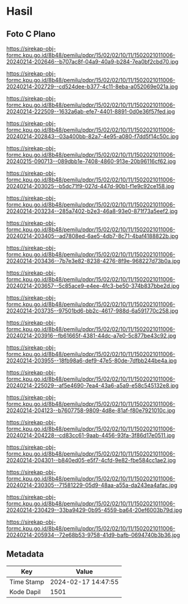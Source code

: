 # Hasil

## Foto C Plano

https://sirekap-obj-formc.kpu.go.id/8b48/pemilu/pdpr/15/02/02/10/11/1502021011006-20240214-202646--b707ac8f-04a9-40a9-b284-7ea0bf2cbd70.jpg

https://sirekap-obj-formc.kpu.go.id/8b48/pemilu/pdpr/15/02/02/10/11/1502021011006-20240214-202729--cd524dee-b377-4c11-8eba-a052069e021a.jpg

https://sirekap-obj-formc.kpu.go.id/8b48/pemilu/pdpr/15/02/02/10/11/1502021011006-20240214-222509--1632a6ab-efe7-4401-8891-0d0e36f57fed.jpg

https://sirekap-obj-formc.kpu.go.id/8b48/pemilu/pdpr/15/02/02/10/11/1502021011006-20240214-202843--03a400bb-82a7-4e95-a080-f7dd5f14c50c.jpg

https://sirekap-obj-formc.kpu.go.id/8b48/pemilu/pdpr/15/02/02/10/11/1502021011006-20240215-090713--089dbb1e-7408-4860-913e-20b96116cf62.jpg

https://sirekap-obj-formc.kpu.go.id/8b48/pemilu/pdpr/15/02/02/10/11/1502021011006-20240214-203025--b5dc71f9-027d-447d-90b1-f1e9c92ce158.jpg

https://sirekap-obj-formc.kpu.go.id/8b48/pemilu/pdpr/15/02/02/10/11/1502021011006-20240214-203234--285a7402-b2e3-46a8-93e0-871f73a5eef2.jpg

https://sirekap-obj-formc.kpu.go.id/8b48/pemilu/pdpr/15/02/02/10/11/1502021011006-20240214-203405--ad7808ed-6ae5-4db7-8c71-4baf4188822b.jpg

https://sirekap-obj-formc.kpu.go.id/8b48/pemilu/pdpr/15/02/02/10/11/1502021011006-20240214-203436--7b7e3e82-8238-4276-8f9e-968227d73b0a.jpg

https://sirekap-obj-formc.kpu.go.id/8b48/pemilu/pdpr/15/02/02/10/11/1502021011006-20240214-203657--5c85ace9-e4ee-4fc3-be50-374b837bbe2d.jpg

https://sirekap-obj-formc.kpu.go.id/8b48/pemilu/pdpr/15/02/02/10/11/1502021011006-20240214-203735--97501bd6-bb2c-4617-988d-6a591770c258.jpg

https://sirekap-obj-formc.kpu.go.id/8b48/pemilu/pdpr/15/02/02/10/11/1502021011006-20240214-203916--fb61665f-4381-44dc-a7e0-5c877be43c92.jpg

https://sirekap-obj-formc.kpu.go.id/8b48/pemilu/pdpr/15/02/02/10/11/1502021011006-20240214-203955--18fb98a6-def9-47e5-80de-7dfbb244be4a.jpg

https://sirekap-obj-formc.kpu.go.id/8b48/pemilu/pdpr/15/02/02/10/11/1502021011006-20240214-225029--af5e4690-7ea4-43a6-a5a9-e58c545132e8.jpg

https://sirekap-obj-formc.kpu.go.id/8b48/pemilu/pdpr/15/02/02/10/11/1502021011006-20240214-204123--b7607758-9809-4d8e-81af-f80e7921010c.jpg

https://sirekap-obj-formc.kpu.go.id/8b48/pemilu/pdpr/15/02/02/10/11/1502021011006-20240214-204228--cd83cc61-9aab-4456-93fa-3f86d17e0511.jpg

https://sirekap-obj-formc.kpu.go.id/8b48/pemilu/pdpr/15/02/02/10/11/1502021011006-20240214-204301--b840ed05-e5f7-4cfd-9e82-fbe584cc1ae2.jpg

https://sirekap-obj-formc.kpu.go.id/8b48/pemilu/pdpr/15/02/02/10/11/1502021011006-20240214-230305--71581229-05d9-48aa-a55a-da243ea4afac.jpg

https://sirekap-obj-formc.kpu.go.id/8b48/pemilu/pdpr/15/02/02/10/11/1502021011006-20240214-230429--33ba9429-0b95-4559-ba64-20ef6003b79d.jpg

https://sirekap-obj-formc.kpu.go.id/8b48/pemilu/pdpr/15/02/02/10/11/1502021011006-20240214-205934--72e68b53-9758-41d9-bafb-0694740b3b36.jpg


## Metadata

| Key        | Value               |
| ---------- | ------------------- |
| Time Stamp | 2024-02-17 14:47:55 |
| Kode Dapil | 1501                |




